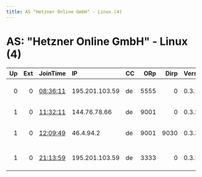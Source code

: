 ```yaml
---
title: AS "Hetzner Online GmbH" - Linux (4)
---
```


# AS: "Hetzner Online GmbH" - Linux (4)

|   Up |   Ext | JoinTime                                                                                            | IP             | CC   |   ORp |   Dirp | Version   | Contact                      | Nickname    |   eFamMembers |
|-----:|------:|:----------------------------------------------------------------------------------------------------|:---------------|:-----|------:|-------:|:----------|:-----------------------------|:------------|--------------:|
|    0 |     0 | [08:36:11](https://metrics.torproject.org/rs.html#details/D9389A714E768E01B2842D4B99A466801046AF74) | 195.201.103.59 | de   |  5555 |      0 | 0.3.1.10  | madnight madnight &lt;danon@ | madnight    |             1 |
|    1 |     0 | [11:32:11](https://metrics.torproject.org/rs.html#details/F039FDAFB6294EC4BCB1DD095A5713CBA1C94240) | 144.76.78.66   | de   |  9001 |      0 | 0.3.2.10  | Aleksandar Todoroviu0107     | r3blDigital |             1 |
|    1 |     0 | [12:09:49](https://metrics.torproject.org/rs.html#details/C3BBFF8D2E312931DE0CB2B8A57778F2326214C1) | 46.4.94.2      | de   |  9001 |   9030 | 0.3.3.8   | 0x9CF49C5F Mkg20001 &lt;mkg2 | mkg20001    |             1 |
|    1 |     0 | [21:13:59](https://metrics.torproject.org/rs.html#details/2454B480AEADDFDE70641A87D2723BBB314EF48C) | 195.201.103.59 | de   |  3333 |      0 | 0.3.1.10  | madnight madnight &lt;danon@ | madnight    |             1 |

